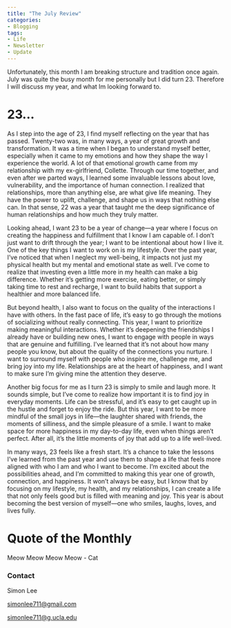 ```yaml
---
title: "The July Review"
categories:
- Blogging
tags:
- Life
- Newsletter
- Update
---
```


Unfortunately, this month I am breaking structure and tradition once again. July was quite the busy month for me personally but I did turn 23. Therefore I will discuss my year, and what Im looking forward to.

# 23...

As I step into the age of 23, I find myself reflecting on the year that has passed. Twenty-two was, in many ways, a year of great growth and transformation. It was a time when I began to understand myself better, especially when it came to my emotions and how they shape the way I experience the world. A lot of that emotional growth came from my relationship with my ex-girlfriend, Collette. Through our time together, and even after we parted ways, I learned some invaluable lessons about love, vulnerability, and the importance of human connection. I realized that relationships, more than anything else, are what give life meaning. They have the power to uplift, challenge, and shape us in ways that nothing else can. In that sense, 22 was a year that taught me the deep significance of human relationships and how much they truly matter.

Looking ahead, I want 23 to be a year of change—a year where I focus on creating the happiness and fulfillment that I know I am capable of. I don’t just want to drift through the year; I want to be intentional about how I live it. One of the key things I want to work on is my lifestyle. Over the past year, I’ve noticed that when I neglect my well-being, it impacts not just my physical health but my mental and emotional state as well. I’ve come to realize that investing even a little more in my health can make a big difference. Whether it’s getting more exercise, eating better, or simply taking time to rest and recharge, I want to build habits that support a healthier and more balanced life.

But beyond health, I also want to focus on the quality of the interactions I have with others. In the fast pace of life, it’s easy to go through the motions of socializing without really connecting. This year, I want to prioritize making meaningful interactions. Whether it’s deepening the friendships I already have or building new ones, I want to engage with people in ways that are genuine and fulfilling. I’ve learned that it’s not about how many people you know, but about the quality of the connections you nurture. I want to surround myself with people who inspire me, challenge me, and bring joy into my life. Relationships are at the heart of happiness, and I want to make sure I’m giving mine the attention they deserve.

Another big focus for me as I turn 23 is simply to smile and laugh more. It sounds simple, but I’ve come to realize how important it is to find joy in everyday moments. Life can be stressful, and it’s easy to get caught up in the hustle and forget to enjoy the ride. But this year, I want to be more mindful of the small joys in life—the laughter shared with friends, the moments of silliness, and the simple pleasure of a smile. I want to make space for more happiness in my day-to-day life, even when things aren’t perfect. After all, it’s the little moments of joy that add up to a life well-lived.

In many ways, 23 feels like a fresh start. It’s a chance to take the lessons I’ve learned from the past year and use them to shape a life that feels more aligned with who I am and who I want to become. I’m excited about the possibilities ahead, and I’m committed to making this year one of growth, connection, and happiness. It won’t always be easy, but I know that by focusing on my lifestyle, my health, and my relationships, I can create a life that not only feels good but is filled with meaning and joy. This year is about becoming the best version of myself—one who smiles, laughs, loves, and lives fully.


# Quote of the Monthly 

Meow Meow Meow Meow - Cat

### Contact

Simon Lee

simonlee711@gmail.com

simonlee711@g.ucla.edu